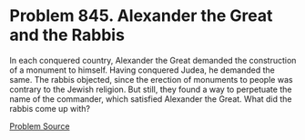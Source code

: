 # Problem 845. Alexander the Great and the Rabbis 

In each conquered country, Alexander the Great demanded the construction of a monument to himself. Having conquered Judea, he demanded the same. The rabbis objected, since the erection of monuments to people was contrary to the Jewish religion. But still, they found a way to perpetuate the name of the commander, which satisfied Alexander the Great. What did the rabbis come up with?

[Problem Source](https://www.trizland.ru/tasks/5425/)